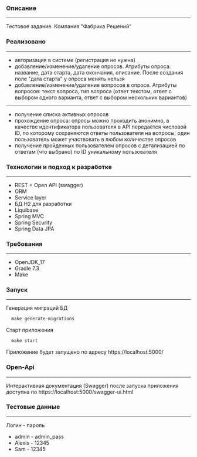 ### Описание

___
Тестовое задание. Компания "Фабрика Решений"

### Реализовано

___

- авторизация в системе (регистрация не нужна)
- добавление/изменение/удаление опросов. Атрибуты опроса: название, дата старта, дата окончания, описание. После создания поле "дата старта" у опроса менять нельзя
- добавление/изменение/удаление вопросов в опросе. Атрибуты вопросов: текст вопроса, тип вопроса (ответ текстом, ответ с выбором одного варианта, ответ с выбором нескольких вариантов)
___
- получение списка активных опросов
- прохождение опроса: опросы можно проходить анонимно, в качестве идентификатора пользователя в API передаётся числовой ID, по которому сохраняются ответы пользователя на вопросы; один пользователь может участвовать в любом количестве опросов
- получение пройденных пользователем опросов с детализацией по ответам (что выбрано) по ID уникальному пользователя
### Технологии и подход к разработке

___

- REST + Open API (swagger)
- ORM
- Service layer
- БД H2 для разработки
- Liquibase
- Spring MVC
- Spring Security
- Spring Data JPA

### Требования

___

* OpenJDK_17
* Gradle 7.3
* Make

### Запуск

___
Генерация миграций БД

```makefile
  make generate-migrations
  ```

Старт приложения

```makefile
  make start
```

Приложение будет запущено по адресу https://localhost:5000/


### Open-Api

___
Интерактивная документация (Swagger) после запуска приложения доступна по https://localhost:5000/swagger-ui.html

### Тестовые данные

___
Логин - пароль

- admin - admin_pass
- Alexis - 12345
- Sam - 12345
